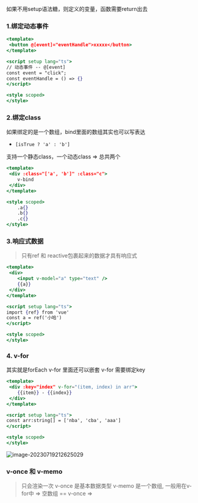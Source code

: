 如果不用setup语法糖，则定义的变量，函数需要return出去

### 1.绑定动态事件
```jsx
<template>
 <button @[event]="eventHandle">xxxxx</button>
</template>

<script setup lang="ts">
// 动态事件 -- @[event]
const event = "click";
const eventHandle = () => {}
</script>

<style scoped>
</style>

```

### 2.绑定class
如果绑定的是一个数组，bind里面的数组其实也可以写表达
 * `[isTrue ? 'a' : 'b']`

支持一个静态class，一个动态class => 总共两个
```jsx
<template>
 <div :class="['a', 'b']" :class="c">
    v-bind
 </div>
</template>

<style scoped>
    .a{}
    .b{}
    .c{}
</style>
```

### 3.响应式数据
> 只有ref 和 reactive包裹起来的数据才具有响应式
```jsx
<template>
 <div>
    <input v-model="a" type="text" />
    {{a}}
 </div>
</template>

<script setup lang="ts">
import {ref} from 'vue'
const a = ref('小哈')
</script>

<style scoped>
</style>

```

### 4. v-for
其实就是forEach
v-for 里面还可以嵌套 v-for
需要绑定key
```jsx
<template>
 <div :key="index" v-for="(item, index) in arr">
    {{item}} - {{index}}
 </div>
</template>

<script setup lang="ts">
const arr:string[] = ['nba', 'cba', 'aaa']
</script>

<style scoped>
</style>

```
![image-20230719212625029](https://gitee.com/hanosong/picgo_drawingbed/raw/master/image-20230719212625029.png)

### v-once 和 v-memo
> 只会渲染一次
v-once 是基本数据类型
v-memo 是一个数组, 一般用在v-for中 
    => 空数组 == v-once 
    => 

